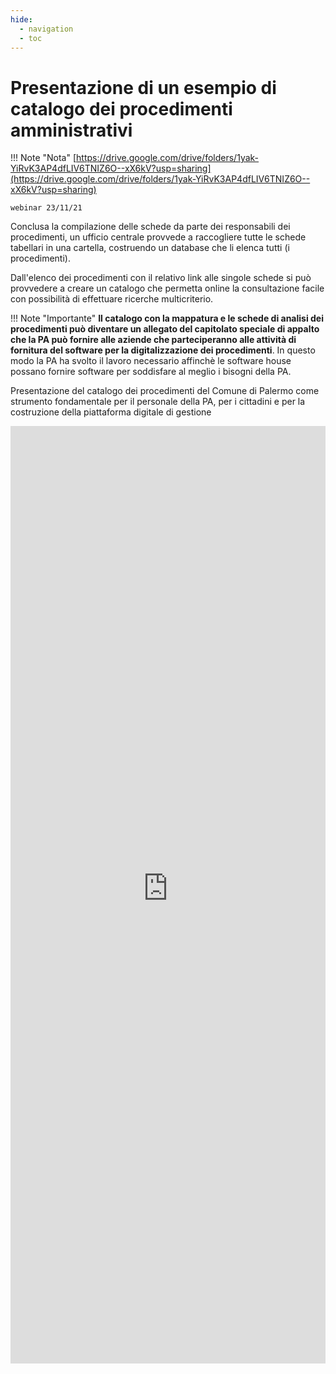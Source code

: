 ```yaml
---
hide:
  - navigation
  - toc
---
```




# Presentazione di un esempio di catalogo dei procedimenti amministrativi

!!! Note "Nota"
    [https://drive.google.com/drive/folders/1yak-YiRvK3AP4dfLIV6TNIZ6O--xX6kV?usp=sharing](https://drive.google.com/drive/folders/1yak-YiRvK3AP4dfLIV6TNIZ6O--xX6kV?usp=sharing)
    
    webinar 23/11/21


Conclusa la compilazione delle schede da parte dei responsabili dei procedimenti, un ufficio centrale provvede a raccogliere tutte le schede tabellari in una cartella, costruendo un database che li elenca tutti (i procedimenti).

Dall'elenco dei procedimenti con il relativo link alle singole schede si può provvedere a creare un catalogo che permetta online la consultazione facile con possibilità di effettuare ricerche multicriterio.

!!! Note "Importante"
    **Il catalogo con la mappatura e le schede di analisi dei procedimenti può diventare un allegato del capitolato speciale di appalto che la PA può fornire alle aziende che parteciperanno alle attività di fornitura del software per la digitalizzazione dei procedimenti**. In questo modo la PA ha svolto il lavoro necessario affinchè le software house possano fornire software per soddisfare al meglio i bisogni della PA.

Presentazione del catalogo dei procedimenti del Comune di Palermo come strumento fondamentale per il personale della PA, per i cittadini e per la costruzione della piattaforma digitale di gestione

<iframe src="https://uo-transizionedigitalecomunepalermo.github.io/procedimenti-amministrativi-comunepalermo/" height="1500"; width="100%"; frameborder="0"; > </iframe>
